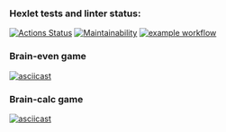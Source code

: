 ### Hexlet tests and linter status:
[![Actions Status](https://github.com/faraneldev/frontend-project-lvl1/workflows/hexlet-check/badge.svg)](https://github.com/faraneldev/frontend-project-lvl1/actions)
[![Maintainability](https://api.codeclimate.com/v1/badges/a99a88d28ad37a79dbf6/maintainability)](https://codeclimate.com/github/codeclimate/codeclimate/maintainability)
[![example workflow](https://github.com/faraneldev/frontend-project-lvl1/actions/workflows/check.yml/badge.svg)](https://github.com/faraneldev/frontend-project-lvl1/actions)

### Brain-even game
[![asciicast](https://asciinema.org/a/G7sBL8LBp2x5l3jfiWJIf0Hal.svg)](https://asciinema.org/a/G7sBL8LBp2x5l3jfiWJIf0Hal)

### Brain-calc game
[![asciicast](https://asciinema.org/a/kg29fieVpxvrVjRH3vRbiwEw8.svg)](https://asciinema.org/a/kg29fieVpxvrVjRH3vRbiwEw8)